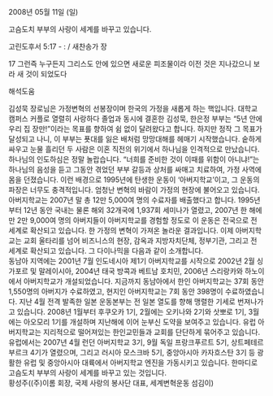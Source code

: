 2008년 05월 11일 (일)

고슴도치 부부의 사랑이 세계를 바꾸고 있습니다.



고린도후서 5:17 - : / 새찬송가  장


17 그런즉 누구든지 그리스도 안에 있으면 새로운 피조물이라 이전 것은 지나갔으니 보라 새 것이 되었도다

해석도움





김성묵 장로님은 가정변혁의 선봉장이며 한국의 가정을 새롭게 하는 핵입니다. 대학교 캠퍼스 커플로 열렬히 사랑하다 졸업과 동시에 결혼한 김성묵, 한은정 부부는 “5년 안에 우리 집 장만!”이라는 목표를 향하여 쉼 없이 달려왔다고 합니다. 하지만 정작 그 목표가 달성되고 나니, 이 부부는 푯대를 잃은 배처럼 망망대해를 헤매기 시작했습니다. 숱하게 싸우고 눈물 흘리던 두 사람은 이혼 직전의 위기에서 하나님을 인격적으로 만났습니다. 하나님의 인도하심은 정말 놀랍습니다. “너희를 준비한 것이 이때를 위함이 아니냐!”는 하나님의 음성을 듣고 그동안 겪었던 부부 갈등과 상처를 싸매고 치료하여, 가정 사역에 몸을 던졌습니다. 이런 배경으로 1995년에 탄생한 운동이 ‘아버지학교’이고, 그 운동의 파장은 너무도 충격적입니다. 
 엄청난 변혁의 바람이 가정의 현장에 불어오고 있습니다. 아버지학교는 2007년 말 총 12만 5,000여 명의 수료자를 배출했다고 합니다. 1995년부터 12년 동안 국내는 물론 해외 32개국에 1,937회 세미나가 열렸고, 2007년 한 해에만 2만 9,000여 명의 아버지들이 아버지학교를 경험할 정도로 이 운동은 전국으로 전 세계로 확산되고 있습니다. 한 가정의 변혁이 가져온 놀라운 결과입니다. 이제 아버지학교는 교회 울타리를 넘어 비즈니스의 현장, 감옥과 지방자치단체, 정부기관, 그리고 전 세계로 확산되고 있습니다. 그 다이나믹을 다음과 같이 소개합니다.  
 동남아 지역에는 2001년 7월 인도네시아 제1기 아버지학교를 시작으로 2002년 2월 싱가포르 및 말레이시아, 2004년 태국 방콕과 베트남 호치민, 2006년 스리랑카와 하노이에서 아버지학교가 개설되었습니다. 지금까지 동남아에서 한인 아버지학교는 37회 동안 1,550명의 아버지가 수료하였고, 현지인 아버지학교는 7회 동안 398명이 수료하였습니다. 지난 4월 전격 발족한 일본 운동본부는 전 일본 열도를 향해 맹렬한 기세로 번져나가고 있습니다. 2008년 1월부터 후쿠오카 1기, 2월에는 오키나와 2기와 삿뽀로 1기, 3월에는 아오모리 1기를 개설하며 지난해에 이어 눈부신 도약을 보여주고 있습니다. 유럽 아버지학교는 지리적으로 떨어져있는 한인교민들과 교회를 단단하게 묶어주고 있습니다. 유럽에서는 2007년 4월 런던 아버지학교 3기, 9월 독일 프랑크푸르트 5기, 상트페테르부르크 4기가 열렸으며, 그리고 러시아 모스크바 5기, 중앙아시아 카자흐스탄 3기 등 광활한 유럽 및 중앙아시아 대륙에서 아버지학교 엔진을 가동시키고 있습니다. 한마디로 고슴도치 부부의 사랑이 세계를 바꾸고 있는 것입니다.  
황성주((주)이롬 회장, 국제 사랑의 봉사단 대표, 세계변혁운동 섬김이)
